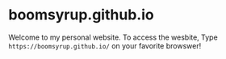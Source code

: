 # boomsyrup.github.io
Welcome to my personal website. To access the wesbite,   Type ```https://boomsyrup.github.io/``` on your favorite browswer!
